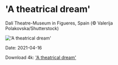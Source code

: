 # 'A theatrical dream'

Dalí Theatre-Museum in Figueres, Spain (© Valerija Polakovska/Shutterstock)

!['A theatrical dream'](https://bing.com/th?id=OHR.DaliMuseum_EN-US9901160892_UHD.jpg&rf=LaDigue_UHD.jpg&pid=hp&w=1024&h=576)

Date: 2021-04-16

Download 4k: ['A theatrical dream'](https://bing.com/th?id=OHR.DaliMuseum_EN-US9901160892_UHD.jpg&rf=LaDigue_UHD.jpg&pid=hp&w=3840&h=2160)


